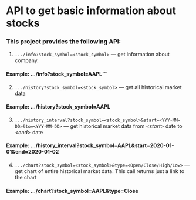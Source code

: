 # API to get basic information about stocks

### This project provides the following API:

1) ```.../info?stock_symbol=<stock_symbol>``` — get information about company.
   
#### Example: .../info?stock_symbol=AAPL```

2) ```.../history?stock_symbol=<stock_symbol>``` — get all historical market data
   
#### Example: .../history?stock_symbol=AAPL

3) ```.../history_interval?stock_symbol=<stock_symbol>&start=<YYY-MM-DD>&to=<YYY-MM-DD>``` — get historical market data from _\<start\>_
   date to _\<end\>_ date
   
#### Example: .../history_interval?stock_symbol=AAPL&start=2020-01-01&end=2020-01-02
   
4)  ```.../chart?stock_symbol=<stock_symbol>&type=<Open/Close/High/Low>``` — get chart of entire historical market data.
    This call returns just a link to the chart
    
#### Example: .../chart?stock_symbol=AAPL&type=Close

